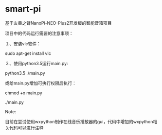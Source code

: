 # smart-pi
基于友善之臂NanoPi-NEO-Plus2开发板的智能音箱项目

项目中的代码运行需要的注意事项：

１、安装vlc软件：

  sudo apt-get install vlc
  
２、使用python3.5运行main.py:

  python3.5 ./main.py
  
  或给main.py增加可执行权限后执行：
  
  chmod +x main.py
  
  ./main.py

Note:

  目前在尝试使用wxpython制作在线音乐播放器的gui，代码中增加的wxpython相关代码可以进行注释
